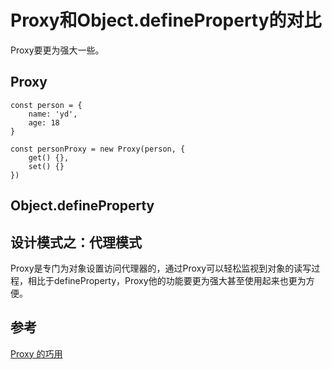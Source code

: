 # Proxy和Object.defineProperty的对比


Proxy要更为强大一些。

## Proxy

```
const person = {
    name: 'yd',
    age: 18
}

const personProxy = new Proxy(person, {
    get() {},
    set() {}
})
```




## Object.defineProperty



## 设计模式之：代理模式

Proxy是专门为对象设置访问代理器的，通过Proxy可以轻松监视到对象的读写过程，相比于defineProperty，Proxy他的功能要更为强大甚至使用起来也更为方便。



## 参考

[Proxy 的巧用](https://juejin.cn/post/6844904012790120462#heading-11)